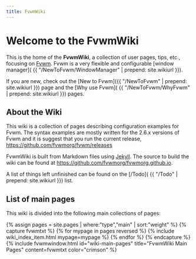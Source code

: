 ```yaml
---
title: FvwmWiki
---
```

# Welcome to the FvwmWiki

This is the home of the __FvwmWiki__, a collection of user
pages, tips, etc., focusing on [Fvwm](https://www.fvwm.org).
Fvwm is a very flexible and configurable [window manager](
{{ "/NewToFvwm/WindowManager" | prepend: site.wikiurl }}).

If you are new, check out the
[New to Fvwm]({{ "/NewToFvwm" | prepend: site.wikiurl }})
page and the [Why use Fvwm](
{{ "/NewToFvwm/WhyFvwm" | prepend: site.wikiurl }})
pages.

## About the Wiki

This wiki is a collection of pages describing configuration
examples for Fvwm. The syntax examples are mostly written
for the 2.6.x versions of Fvwm and it is suggest that you run
the current release, <https://github.com/fvwmorg/fvwm/releases>

FvwmWiki is built from Markdown files using [Jekyll](
https://jekyllrb.com/). The source to build the wiki
can be found at <https://github.com/fvwmorg/fvwmorg.github.io>.

A list of things left unfinished can be found on the [/Todo](
{{ "/Todo" | prepend: site.wikiurl }}) list.

## List of main pages

This wiki is divided into the following main collections of pages:

{% assign pages = site.pages | where:"type","main" | sort:"weight" %}
{% capture fvwmtxt %}
{% for mypage in pages reversed %}
  {% include wiki_index_item.html mypage=mypage %}
{% endfor %}
{% endcapture %}
{% include fvwmwindow.html id="wiki-main-pages"
title="FvwmWiki Main Pages" content=fvwmtxt
color="crimson" %}


